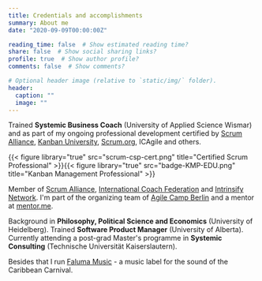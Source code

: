 ```yaml
---
title: Credentials and accomplishments
summary: About me
date: "2020-09-09T00:00:00Z"

reading_time: false  # Show estimated reading time?
share: false  # Show social sharing links?
profile: true  # Show author profile?
comments: false  # Show comments?

# Optional header image (relative to `static/img/` folder).
header:
  caption: ""
  image: ""
---
```

Trained **Systemic Business Coach** (University of Applied Science Wismar) and as part of my ongoing professional development certified by [Scrum Alliance](https://www.scrumalliance.org/community/profile/mstahl7), [Kanban University](https://edu.kanban.university/users/martin-stahl), [Scrum.org](https://www.scrum.org/user/251980), ICAgile and others. 

{{< figure library="true" src="scrum-csp-cert.png" title="Certified Scrum Professional" >}}{{< figure library="true" src="badge-KMP-EDU.png" title="Kanban Management Professional" >}}

Member of [Scrum Alliance](https://www.scrumalliance.org/), [International Coach Federation](https://coachfederation.org/) and [Intrinsify Network](https://intrinsify.de). I'm part of the organizing team of [Agile Camp Berlin](https://agile-camp-berlin.com/) and a mentor at [mentor.me](https://www.mentor.me). 

Background in **Philosophy, Political Science and Economics** (University of Heidelberg). Trained **Software Product Manager** (University of Alberta). Currently attending a post-grad Master's programme in **Systemic Consulting** (Technische Universität Kaiserslautern).

Besides that I run [Faluma Music](https://www.faluma.com) - a music label for the sound of the Caribbean Carnival. 
